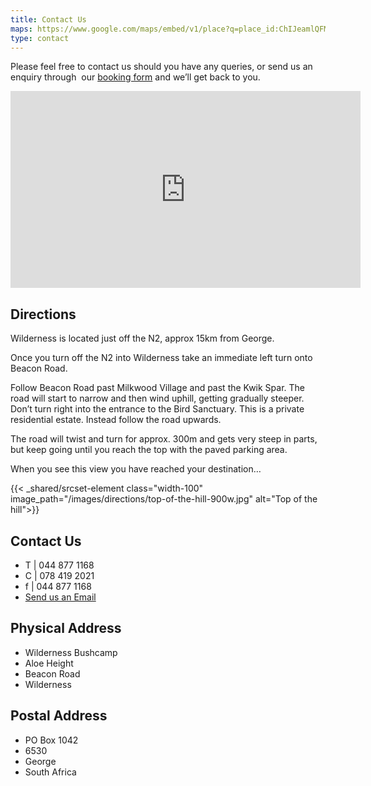 ```yaml
---
title: Contact Us
maps: https://www.google.com/maps/embed/v1/place?q=place_id:ChIJeamlQFMc1h0RSVrpwk3iOQ8&key=AIzaSyA18kP2XrlRrHEN3yxB0XyCUeqUTDvBdvQ&zoom=12
type: contact
---
```

Please feel free to contact us should you have any queries, or send us an enquiry through  our [booking form](http://www.wildernessbushcamp.co.za/bookings-enquiries/ "Make a Booking") and we’ll get back to you.

<iframe width="560" height="315" src="https://www.youtube.com/embed/cbP2N1BQdYc" frameborder="0" allow="accelerometer; autoplay; encrypted-media; gyroscope; picture-in-picture" allowfullscreen></iframe>

## Directions

Wilderness is located just off the N2, approx 15km from George.

Once you turn off the N2 into Wilderness take an immediate left turn onto Beacon Road. 

Follow Beacon Road past Milkwood Village and past the Kwik Spar. The road will start to narrow and then wind uphill, getting gradually steeper. Don’t turn right into the entrance to the Bird Sanctuary. This is a private residential estate. Instead follow the road upwards.

The road will twist and turn for approx. 300m and gets very steep in parts, but keep going until you reach the top with the paved parking area. 

When you see this view you have reached your destination…

{{< _shared/srcset-element class="width-100" image_path="/images/directions/top-of-the-hill-900w.jpg" alt="Top of the hill">}}

## Contact Us

* T | 044 877 1168  
* C | 078 419 2021  
* f | 044 877 1168  
* [Send us an Email](mailto:info@wildernessbushcamp.co.za "Email us")

## Physical Address

* Wilderness Bushcamp  
* Aloe Height  
* Beacon Road  
* Wilderness

## Postal Address

* PO Box 1042  
* 6530  
* George  
* South Africa